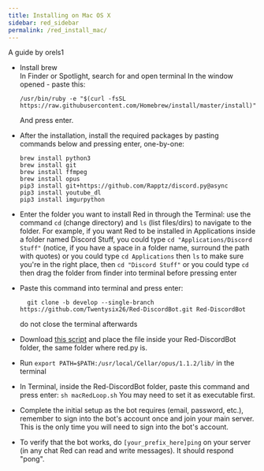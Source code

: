 ```yaml
---
title: Installing on Mac OS X
sidebar: red_sidebar
permalink: /red_install_mac/
---
```


A guide by orels1

*  Install brew  
  In Finder or Spotlight, search for and open terminal
  In the window opened - paste this:

	```
	/usr/bin/ruby -e "$(curl -fsSL https://raw.githubusercontent.com/Homebrew/install/master/install)"
	```

   And press enter.

*  After the installation, install the required packages by pasting commands below and pressing enter, one-by-one:

	  `brew install python3`  
	  `brew install git`  
	  `brew install ffmpeg`  
	  `brew install opus`  
	  `pip3 install git+https://github.com/Rapptz/discord.py@async`  
	  `pip3 install youtube_dl`  
	  `pip3 install imgurpython`  
  
* Enter the folder you want to install Red in through the Terminal:
  use the command `cd` (change directory) and `ls` (list files/dirs) to navigate to the folder.
  For example, if you want Red to be installed in Applications inside a folder named Discord Stuff,
  you could type `cd "Applications/Discord Stuff"` (notice, if you have a space in a folder name, surround the path with quotes)
  or you could type `cd Applications` then `ls` to make sure you're in the right place, then `cd "Discord Stuff"`
  or you could type `cd` then drag the folder from finder into terminal before pressing enter
  
* Paste this command into terminal and press enter:

	```
	  git clone -b develop --single-branch https://github.com/Twentysix26/Red-DiscordBot.git Red-DiscordBot
	```
	
  do not close the terminal afterwards

* Download [this script](https://gist.githubusercontent.com/Twentysix26/17ea542e0879a9da299a/raw/81e6fec77206200780808815dd67dc24e0b8106a/macRedLoop.sh) and place the file inside your Red-DiscordBot folder, the same folder where red.py is.

* Run `export PATH=$PATH:/usr/local/Cellar/opus/1.1.2/lib/` in the terminal
  
* In Terminal, inside the Red-DiscordBot folder, paste this command and press enter:
  `sh macRedLoop.sh`
You may need to set it as executable first.

* Complete the initial setup as the bot requires (email, password, etc.), remember to sign into the bot's account once and join your main server. This is the only time you will need to sign into the bot's account.

* To verify that the bot works, do `[your_prefix_here]ping` on your server (in any chat Red can read and write messages). It should respond "pong".